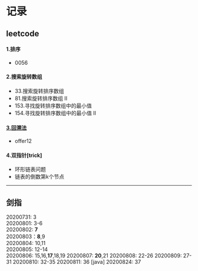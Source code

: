# 记录
## leetcode
#### 1.排序
- 0056
#### 2.搜索旋转数组
- 33.搜索旋转排序数组
- 81.搜索旋转排序数组 II
- 153.寻找旋转排序数组中的最小值
- 154.寻找旋转排序数组中的最小值 II

#### [3.回溯法](NOTES/BackTracking.md)
- offer12

#### 4.双指针[trick]
- 环形链表问题
- 链表的倒数第k个节点

____________
## 剑指
20200731: 3\
20200801: 3-6\
20200802: __7__\
20200803：__8__,9\
20200804: 10,11\
20200805: 12-14\
20200806: 15,16,__17__,18,19
20200807: __20__,21
20200808: 22-26
20200809: 27-31
20200810: 32-35
20200811: 36
[java]
20200824: 37